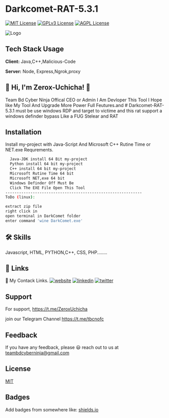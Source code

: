 # Darkcomet-RAT-5.3.1


[![MIT License](https://img.shields.io/badge/License-MIT-green.svg)](https://choosealicense.com/licenses/mit/)
[![GPLv3 License](https://img.shields.io/badge/License-GPL%20v3-yellow.svg)](https://opensource.org/licenses/)
[![AGPL License](https://img.shields.io/badge/license-AGPL-blue.svg)](http://www.gnu.org/licenses/agpl-3.0)


![Logo](https://h.top4top.io/p_3226cpjpk1.jpg)




## Tech Stack Usage

**Client:** Java,C++,Malicious-Code

**Server:** Node, Express,Ngrok,proxy



## 🚀 Hi, I'm Zerox-Uchicha! 👋
Team Bd Cyber Ninja Offical CEO or Admin I Am Devloper This Tool I Hope like My Tool And Upgrade More Power Full Feutures.and # Darkcomet-RAT-5.3.1 must be use windows RDP and target to victime and this rat support a windows definder bypass Like a FUG Stelear and RAT



## Installation

Install my-project with Java-Script And Microsoft C++ Rutine Time or NET.exe Requrements.

```bash
  Java-JDK install 64 Bit my-project
  Python install 64 bit my-project
  C++ install 64 bit my-project
  Microsoft Rutine Time 64 bit 
  Microsoft NET,exe 64 bit
  Windows Definder Off Must Be
  Click The EXE File Open This Tool
------------------------------------------------------------
ToDo (linux):

extract zip file
right click in
open terminal in DarkComet folder
enter command 'wine DarkComet.exe'


```
    




## 🛠 Skills
Javascript, HTML, PYTHON,C++, CSS, PHP........


## 🔗 Links
🔗 My Contack Links.
[![website](https://img.shields.io/badge/my_website-000?style=for-the-badge&logo=ko-fi&logoColor=white)](https://aliffreelancer.website2.me//)
[![linkedin](https://img.shields.io/badge/linkedin-0A66C2?style=for-the-badge&logo=linkedin&logoColor=white)](www.linkedin.com/in/ah-alif-hassan-joy-61966b256/)
[![twitter](https://img.shields.io/badge/twitter-1DA1F2?style=for-the-badge&logo=twitter&logoColor=white)](https://twitter.com/ahalifhassanjoy/)

## Support

For support, https://t.me/ZeroxUchicha 



 join our Telegram Channel https://t.me/tbcnofc


## Feedback

If you have any feedback, please 😃️ reach out to us at teambdcyberninja@gmail.com

## License

[MIT](https://choosealicense.com/licenses/mit/)

## Badges

Add badges from somewhere like: [shields.io](https://shields.io/)

